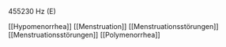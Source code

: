 455230 Hz (E)

[[Hypomenorrhea]]
[[Menstruation]]
[[Menstruationsstörungen]]
[[Menstruationsstörungen]]
[[Polymenorrhea]]
